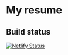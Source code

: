 # My resume


## Build status

[![Netlify Status](https://api.netlify.com/api/v1/badges/62bd7c64-e794-42cb-b4f2-bdfc02a73010/deploy-status)](https://app.netlify.com/sites/resume-sander-huijsen/deploys)
